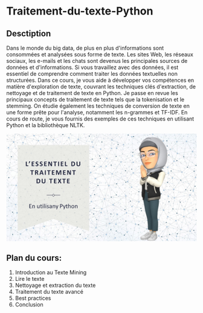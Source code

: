 # Traitement-du-texte-Python

## Desctiption
Dans le monde du big data, de plus en plus d'informations sont consommées et analysées sous forme de texte. Les sites Web, les réseaux sociaux, les e-mails et les chats sont devenus les principales sources de données et d'informations. Si vous travaillez avec des données, il est essentiel de comprendre comment traiter les données textuelles non structurées. Dans ce cours, je vous aide à développer vos compétences en matière d'exploration de texte, couvrant les techniques clés d'extraction, de nettoyage et de traitement de texte en Python. Je passe en revue les principaux concepts de traitement de texte tels que la tokenisation et le stemming. On étudie également les techniques de conversion de texte en une forme prête pour l'analyse, notamment les n-grammes et TF-IDF. En cours de route, je vous fournis des exemples de ces techniques en utilisant Python et la bibliothèque NLTK.

![Thumbnail](Essentiel-traitement-du-texte.jpg)

## Plan du cours:

1. Introduction au Texte Mining
2. Lire le texte
3. Nettoyage et extraction du texte
4. Traitement du texte avancé
5. Best practices
6. Conclusion
